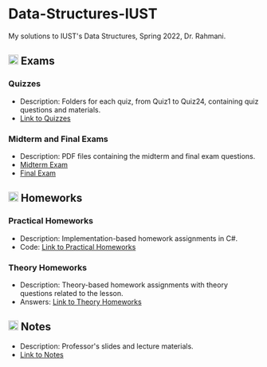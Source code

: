 # Data-Structures-IUST
My solutions to IUST's Data Structures, Spring 2022, Dr. Rahmani.

## <img width="20" height="20" src="https://img.icons8.com/wired/64/41b883/test-passed.png" alt="test-passed"/> Exams
### Quizzes
- Description: Folders for each quiz, from Quiz1 to Quiz24, containing quiz questions and materials.
- [Link to Quizzes](https://github.com/lelnazrezaeel/Data-Structures-IUST/tree/main/Exams)
### Midterm and Final Exams
- Description: PDF files containing the midterm and final exam questions.
- [Midterm Exam](https://github.com/lelnazrezaeel/Data-Structures-IUST/tree/main/Exams/MidtermExam_Azar_1400.pdf)
- [Final Exam](https://github.com/lelnazrezaeel/Data-Structures-IUST/tree/main/Exams/FinalExam_Day_1400.pdf)

## <img width="20" height="20" src="https://img.icons8.com/ios/50/41b883/homework.png" alt="homework"/> Homeworks
### Practical Homeworks
- Description: Implementation-based homework assignments in C#.
- Code: [Link to Practical Homeworks](https://github.com/lelnazrezaeel/Data-Structures-IUST/tree/main/Homeworks/Practical)
### Theory Homeworks
- Description: Theory-based homework assignments with theory questions related to the lesson.
- Answers: [Link to Theory Homeworks](https://github.com/lelnazrezaeel/Data-Structures-IUST/tree/main/Homeworks/Theory)

## <img width="20" height="20" src="https://img.icons8.com/external-smashingstocks-mixed-smashing-stocks/68/41b883/external-Notes-work-from-home-smashingstocks-mixed-smashing-stocks-2.png" alt="external-Notes-work-from-home-smashingstocks-mixed-smashing-stocks-2"/> Notes
- Description: Professor's slides and lecture materials.
- [Link to Notes](https://github.com/lelnazrezaeel/Data-Structures-IUST/tree/main/Notes)
